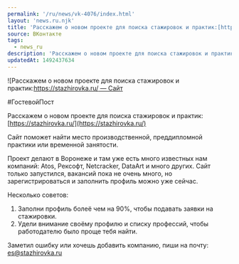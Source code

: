 ```yaml
---
permalink: '/ru/news/vk-4076/index.html'
layout: 'news.ru.njk'
title: 'Расскажем о новом проекте для поиска стажировок и практик:[https://stazhirovka.ru/ —  Сайт п'
source: ВКонтакте
tags:
  - news_ru
description: 'Расскажем о новом проекте для поиска стажировок и практик:[https://stazhirovka.ru/ —  Сайт'
updatedAt: 1492437634
---
```

![Расскажем о новом проекте для поиска стажировок и практик:[https://stazhirovka.ru/ —  Сайт](https://sun9-5.userapi.com/impf/Z6amZ3-JyhldXVRfMZbptUcpddLrWdT1wgJ-gw/CXzfa15picY.jpg?size=1280x720&quality=96&sign=29900bdda38579f0e00c46c9e50d8fe9&c_uniq_tag=Xs9-8rDE6T2k0ZzGv3IdOc5mIrO2qnyC7QRQkdpaX7Y&type=album)

#ГостевойПост

Расскажем о новом проекте для поиска стажировок и практик: [https://stazhirovka.ru/](https://stazhirovka.ru/)

Сайт поможет найти место производственной, преддипломной практики или временной занятости.

Проект делают в Воронеже и там уже есть много известных нам компаний: Atos, Рексофт, Netcracker, DataArt и много других. Сайт только запустился, вакансий пока не очень много, но зарегистрироваться и заполнить профиль можно уже сейчас.

Несколько советов:
1. Заполни профиль болеё чем на 90%, чтобы подавать заявки на стажировки.
2. Удели внимание своёму профилю и списку профессий, чтобы работодателю было проще тебя найти.

Заметил ошибку или хочешь добавить компанию, пиши на почту: es@stazhirovka.ru
